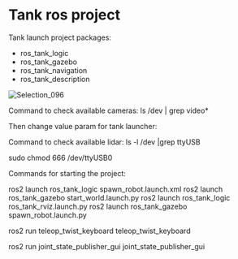 # Tank ros project

Tank launch project packages:
- ros_tank_logic
- ros_tank_gazebo
- ros_tank_navigation
- ros_tank_description

![Selection_096](https://user-images.githubusercontent.com/23004657/209576988-321a2a82-18bd-4550-98bb-9a9118b5310c.png)


Command to check available cameras:
ls /dev | grep video*

Then change value param for tank launcher:
<param name="video_device" value="/dev/video4" />

Command to check available lidar:
ls -l /dev |grep ttyUSB

sudo chmod 666 /dev/ttyUSB0

Commands for starting the project:

ros2 launch ros_tank_logic spawn_robot.launch.xml
    <!-- Spawn world in gazebo running sim -->
    ros2 launch ros_tank_gazebo start_world.launch.py
    <!-- Publish URDF file in robot_description topic and launch rviz -->
    ros2 launch ros_tank_logic ros_tank_rviz.launch.py
    <!-- Read robot_description and spawn in gazebo running sim -->
    ros2 launch ros_tank_gazebo spawn_robot.launch.py

ros2 run teleop_twist_keyboard teleop_twist_keyboard

ros2 run joint_state_publisher_gui joint_state_publisher_gui